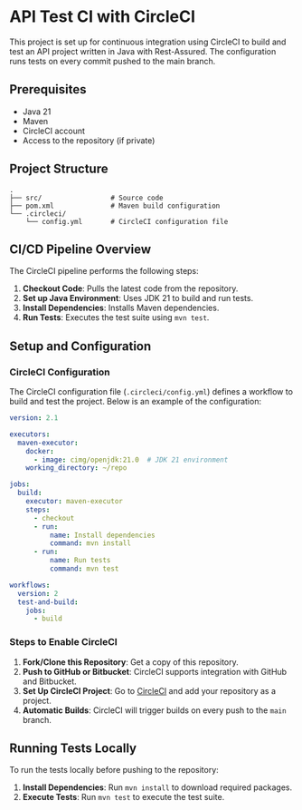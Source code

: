 # API Test CI with CircleCI

This project is set up for continuous integration using CircleCI to build and test an API project written in Java with Rest-Assured. The configuration runs tests on every commit pushed to the main branch.

## Prerequisites

- Java 21
- Maven
- CircleCI account
- Access to the repository (if private)

## Project Structure

```
.
├── src/                 # Source code
├── pom.xml              # Maven build configuration
└── .circleci/
    └── config.yml       # CircleCI configuration file
```

## CI/CD Pipeline Overview

The CircleCI pipeline performs the following steps:
1. **Checkout Code**: Pulls the latest code from the repository.
2. **Set up Java Environment**: Uses JDK 21 to build and run tests.
3. **Install Dependencies**: Installs Maven dependencies.
4. **Run Tests**: Executes the test suite using `mvn test`.

## Setup and Configuration

### CircleCI Configuration

The CircleCI configuration file (`.circleci/config.yml`) defines a workflow to build and test the project. Below is an example of the configuration:

```yaml
version: 2.1

executors:
  maven-executor:
    docker:
      - image: cimg/openjdk:21.0  # JDK 21 environment
    working_directory: ~/repo

jobs:
  build:
    executor: maven-executor
    steps:
      - checkout
      - run:
          name: Install dependencies
          command: mvn install
      - run:
          name: Run tests
          command: mvn test

workflows:
  version: 2
  test-and-build:
    jobs:
      - build
```

### Steps to Enable CircleCI

1. **Fork/Clone this Repository**: Get a copy of this repository.
2. **Push to GitHub or Bitbucket**: CircleCI supports integration with GitHub and Bitbucket.
3. **Set Up CircleCI Project**: Go to [CircleCI](https://circleci.com/) and add your repository as a project.
4. **Automatic Builds**: CircleCI will trigger builds on every push to the `main` branch.

## Running Tests Locally

To run the tests locally before pushing to the repository:
1. **Install Dependencies**: Run `mvn install` to download required packages.
2. **Execute Tests**: Run `mvn test` to execute the test suite.

